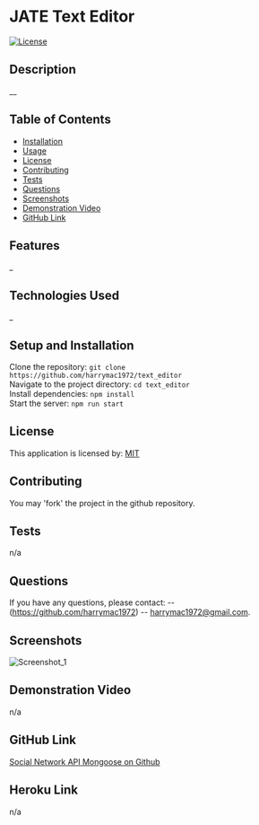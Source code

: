 
# JATE Text Editor
[![License](https://img.shields.io/badge/License-MIT-blue.svg)](https://opensource.org/licenses/MIT)

## Description

__

## Table of Contents
- [Installation](#installation)
- [Usage](#usage)
- [License](#license)
- [Contributing](#contributing)
- [Tests](#tests)
- [Questions](#questions)
- [Screenshots](#screenshots)
- [Demonstration Video](#video)
- [GitHub Link](#github-link)

## Features

_

## Technologies Used
_

## Setup and Installation
Clone the repository: `git clone https://github.com/harrymac1972/text_editor`<br>
Navigate to the project directory: `cd text_editor`<br>
Install dependencies: `npm install`<br>
Start the server: `npm run start`<br>

## License
This application is licensed by: [MIT](https://opensource.org/licenses/MIT)

## Contributing
You may 'fork' the project in the github repository.

## Tests
n/a

## Questions
If you have any questions, please contact:
-- (https://github.com/harrymac1972)
-- harrymac1972@gmail.com.

## Screenshots
![Screenshot_1](./imgs/info/get_api_users_test.png)

## Demonstration Video
n/a

## GitHub Link
<a href="https://github.com/harrymac1972/social_network_API_mongoose">Social Network API Mongoose on Github</a>

## Heroku Link
n/a


